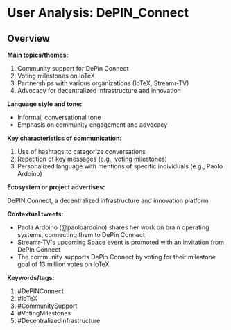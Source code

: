 # User Analysis: DePIN_Connect

## Overview

**Main topics/themes:**

1. Community support for DePin Connect
2. Voting milestones on IoTeX
3. Partnerships with various organizations (IoTeX, Streamr-TV)
4. Advocacy for decentralized infrastructure and innovation

**Language style and tone:**

* Informal, conversational tone
* Emphasis on community engagement and advocacy

**Key characteristics of communication:**

1. Use of hashtags to categorize conversations
2. Repetition of key messages (e.g., voting milestones)
3. Personalized language with mentions of specific individuals (e.g., Paolo Ardoino)

**Ecosystem or project advertises:**

DePIN Connect, a decentralized infrastructure and innovation platform

**Contextual tweets:**

* Paola Ardoino (@paoloardoino) shares her work on brain operating systems, connecting them to DePin Connect
* Streamr-TV's upcoming Space event is promoted with an invitation from DePin Connect
* The community supports DePin Connect by voting for their milestone goal of 13 million votes on IoTeX

**Keywords/tags:**

1. #DePINConnect
2. #IoTeX
3. #CommunitySupport
4. #VotingMilestones
5. #DecentralizedInfrastructure